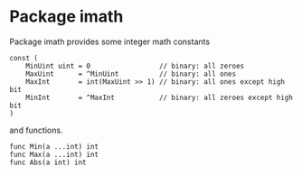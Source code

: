 # Package imath

Package imath provides some integer math constants

    const (
    	MinUint uint = 0                 // binary: all zeroes
    	MaxUint      = ^MinUint          // binary: all ones
    	MaxInt       = int(MaxUint >> 1) // binary: all ones except high bit
    	MinInt       = ^MaxInt           // binary: all zeroes except high bit
    )

and functions.

    func Min(a ...int) int
    func Max(a ...int) int
    func Abs(a int) int
